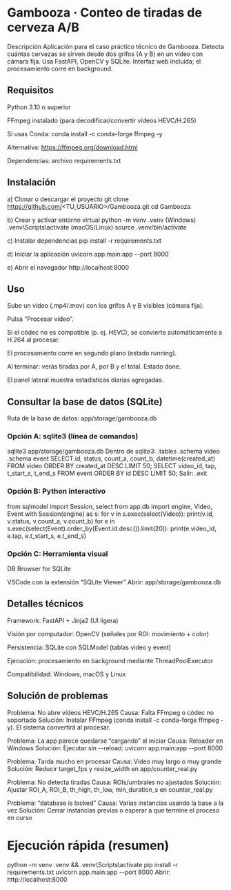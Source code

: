 # Gambooza · Conteo de tiradas de cerveza A/B

Descripción
Aplicación para el caso práctico técnico de Gambooza. Detecta cuántas cervezas se sirven desde dos grifos (A y B) en un vídeo con cámara fija. Usa FastAPI, OpenCV y SQLite. Interfaz web incluida; el procesamiento corre en background.

## Requisitos

Python 3.10 o superior

FFmpeg instalado (para decodificar/convertir vídeos HEVC/H.265)

Si usas Conda: conda install -c conda-forge ffmpeg -y

Alternativa: https://ffmpeg.org/download.html

Dependencias: archivo requirements.txt

## Instalación
a) Clonar o descargar el proyecto
git clone https://github.com/<TU_USUARIO>/Gambooza.git
cd Gambooza

b) Crear y activar entorno virtual
python -m venv .venv
(Windows) .venv\Scripts\activate
(macOS/Linux) source .venv/bin/activate

c) Instalar dependencias
pip install -r requirements.txt

d) Iniciar la aplicación
uvicorn app.main:app --port 8000

e) Abrir el navegador
http://localhost:8000

## Uso

Sube un vídeo (.mp4/.mov) con los grifos A y B visibles (cámara fija).

Pulsa “Procesar vídeo”.

Si el códec no es compatible (p. ej. HEVC), se convierte automáticamente a H.264 al procesar.

El procesamiento corre en segundo plano (estado running).

Al terminar: verás tiradas por A, por B y el total. Estado done.

El panel lateral muestra estadísticas diarias agregadas.

## Consultar la base de datos (SQLite)
Ruta de la base de datos:
app/storage/gambooza.db

### Opción A: sqlite3 (línea de comandos)
sqlite3 app/storage/gambooza.db
Dentro de sqlite3:
.tables
.schema video
.schema event
SELECT id, status, count_a, count_b, datetime(created_at) FROM video ORDER BY created_at DESC LIMIT 50;
SELECT video_id, tap, t_start_s, t_end_s FROM event ORDER BY id DESC LIMIT 50;
Salir: .exit

### Opción B: Python interactivo
from sqlmodel import Session, select
from app.db import engine, Video, Event
with Session(engine) as s:
for v in s.exec(select(Video)):
print(v.id, v.status, v.count_a, v.count_b)
for e in s.exec(select(Event).order_by(Event.id.desc()).limit(20)):
print(e.video_id, e.tap, e.t_start_s, e.t_end_s)

### Opción C: Herramienta visual

DB Browser for SQLite

VSCode con la extensión “SQLite Viewer”
Abrir: app/storage/gambooza.db


## Detalles técnicos

Framework: FastAPI + Jinja2 (UI ligera)

Visión por computador: OpenCV (señales por ROI: movimiento + color)

Persistencia: SQLite con SQLModel (tablas video y event)

Ejecución: procesamiento en background mediante ThreadPoolExecutor

Compatibilidad: Windows, macOS y Linux

## Solución de problemas
Problema: No abre vídeos HEVC/H.265
Causa: Falta FFmpeg o códec no soportado
Solución: Instalar FFmpeg (conda install -c conda-forge ffmpeg -y). El sistema convertirá al procesar.

Problema: La app parece quedarse “cargando” al iniciar
Causa: Reloader en Windows
Solución: Ejecutar sin --reload: uvicorn app.main:app --port 8000

Problema: Tarda mucho en procesar
Causa: Vídeo muy largo o muy grande
Solución: Reducir target_fps y resize_width en app/counter_real.py

Problema: No detecta tiradas
Causa: ROIs/umbrales no ajustados
Solución: Ajustar ROI_A, ROI_B, th_high, th_low, min_duration_s en counter_real.py

Problema: “database is locked”
Causa: Varias instancias usando la base a la vez
Solución: Cerrar instancias previas o esperar a que termine el proceso en curso

# Ejecución rápida (resumen)
python -m venv .venv && .venv\Scripts\activate
pip install -r requirements.txt
uvicorn app.main:app --port 8000
Abrir: http://localhost:8000